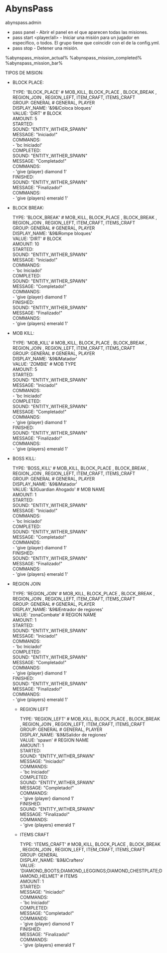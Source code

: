 # AbynsPass

abynspass.admin

 - pass panel - Abrir el panel en el que aparecen todas las misiones.
 - pass start <id> <player/all> - Iniciar una misión para un jugador en especifico, o todos. El grupo tiene que coincidir con el de la config.yml.
 - pass stop <id> - Detener una misión.

%abynspass_mission_actual%
%abynspass_mission_completed%
%abynspass_mission_bar%


TIPOS DE MISION:

- BLOCK PLACE:

    TYPE: 'BLOCK_PLACE' # MOB_KILL, BLOCK_PLACE , BLOCK_BREAK , REGION_JOIN , REGION_LEFT, ITEM_CRAFT, ITEMS_CRAFT                                                                                                                      
    GROUP: GENERAL # GENERAL, PLAYER                                                                                                                      
    DISPLAY_NAME: '&9&lColoca bloques'                                                                                                                      
    VALUE: 'DIRT' # BLOCK                                                                                                                      
    AMOUNT: 5                                                                                                                      
    STARTED:                                                                                                                      
      SOUND: "ENTITY_WITHER_SPAWN"                                                                                                                      
      MESSAGE: "Iniciado!"                                                                                                                      
      COMMANDS:                                                                                                                      
        - 'bc Iniciado!'                                                                                                                      
    COMPLETED:                                                                                                                      
      SOUND: "ENTITY_WITHER_SPAWN"                                                                                                                      
      MESSAGE: "Completado!"                                                                                                                      
      COMMANDS:                                                                                                                      
        - 'give {player} diamond 1'                                                                                                                      
    FINISHED:                                                                                                                      
      SOUND: "ENTITY_WITHER_SPAWN"                                                                                                                      
      MESSAGE: "Finalizado!"                                                                                                                      
      COMMANDS:                                                                                                                      
        - 'give {players} emerald 1'                                                                                                                      
                                                                                                                      
- BLOCK BREAK:                                                                                                                      
                                                                                                                      
    TYPE: 'BLOCK_BREAK' # MOB_KILL, BLOCK_PLACE , BLOCK_BREAK , REGION_JOIN , REGION_LEFT, ITEM_CRAFT, ITEMS_CRAFT                                                                                                                      
    GROUP: GENERAL # GENERAL, PLAYER                                                                                                                      
    DISPLAY_NAME: '&9&lRompe bloques'                                                                                                                      
    VALUE: 'DIRT' # BLOCK                                                                                                                      
    AMOUNT: 10                                                                                                                      
    STARTED:                                                                                                                      
      SOUND: "ENTITY_WITHER_SPAWN"                                                                                                                      
      MESSAGE: "Iniciado!"                                                                                                                      
      COMMANDS:                                                                                                                      
        - 'bc Iniciado!'                                                                                                                      
    COMPLETED:                                                                                                                      
      SOUND: "ENTITY_WITHER_SPAWN"                                                                                                                      
      MESSAGE: "Completado!"                                                                                                                      
      COMMANDS:                                                                                                                      
        - 'give {player} diamond 1'                                                                                                                      
    FINISHED:                                                                                                                      
      SOUND: "ENTITY_WITHER_SPAWN"                                                                                                                      
      MESSAGE: "Finalizado!"                                                                                                                      
      COMMANDS:                                                                                                                      
        - 'give {players} emerald 1'                                                                                                                      
                                                                                                                      
- MOB KILL:                                                                                                                      
                                                                                                                      
    TYPE: 'MOB_KILL' # MOB_KILL, BLOCK_PLACE , BLOCK_BREAK , REGION_JOIN , REGION_LEFT, ITEM_CRAFT, ITEMS_CRAFT                                                                                                                      
    GROUP: GENERAL # GENERAL, PLAYER                                                                                                                      
    DISPLAY_NAME: '&9&lMatador'                                                                                                                      
    VALUE: 'ZOMBIE' # MOB TYPE                                                                                                                      
    AMOUNT: 5                                                                                                                      
    STARTED:                                                                                                                      
      SOUND: "ENTITY_WITHER_SPAWN"                                                                                                                      
      MESSAGE: "Iniciado!"                                                                                                                      
      COMMANDS:                                                                                                                      
        - 'bc Iniciado!'                                                                                                                      
    COMPLETED:                                                                                                                      
      SOUND: "ENTITY_WITHER_SPAWN"                                                                                                                      
      MESSAGE: "Completado!"                                                                                                                      
      COMMANDS:                                                                                                                      
        - 'give {player} diamond 1'                                                                                                                      
    FINISHED:                                                                                                                      
      SOUND: "ENTITY_WITHER_SPAWN"                                                                                                                      
      MESSAGE: "Finalizado!"                                                                                                                      
      COMMANDS:                                                                                                                      
        - 'give {players} emerald 1'                                                                                                                      
                                                                                                                      
- BOSS KILL:                                                                                                                      
                                                                                                                      
    TYPE: 'BOSS_KILL' # MOB_KILL, BLOCK_PLACE , BLOCK_BREAK , REGION_JOIN , REGION_LEFT, ITEM_CRAFT, ITEMS_CRAFT                                                                                                                      
    GROUP: GENERAL # GENERAL, PLAYER                                                                                                                      
    DISPLAY_NAME: '&9&lMatador'                                                                                                                      
    VALUE: '&3Guardian Ahogado' # MOB NAME                                                                                                                      
    AMOUNT: 1                                                                                                                      
    STARTED:                                                                                                                      
      SOUND: "ENTITY_WITHER_SPAWN"                                                                                                                      
      MESSAGE: "Iniciado!"                                                                                                                      
      COMMANDS:                                                                                                                      
        - 'bc Iniciado!'                                                                                                                      
    COMPLETED:                                                                                                                      
      SOUND: "ENTITY_WITHER_SPAWN"                                                                                                                      
      MESSAGE: "Completado!"                                                                                                                      
      COMMANDS:                                                                                                                      
        - 'give {player} diamond 1'                                                                                                                      
    FINISHED:                                                                                                                      
      SOUND: "ENTITY_WITHER_SPAWN"                                                                                                                      
      MESSAGE: "Finalizado!"                                                                                                                      
      COMMANDS:                                                                                                                      
        - 'give {players} emerald 1'                                                                                                                      
                                                                                                                      
- REGION JOIN                                                                                                                      
                                                                                                                      
    TYPE: 'REGION_JOIN' # MOB_KILL, BLOCK_PLACE , BLOCK_BREAK , REGION_JOIN , REGION_LEFT, ITEM_CRAFT, ITEMS_CRAFT                                                                                                                      
    GROUP: GENERAL # GENERAL, PLAYER                                                                                                                      
    DISPLAY_NAME: '&9&lEntrador de regiones'                                                                                                                      
    VALUE: 'zonaCombate' # REGION NAME                                                                                                                      
    AMOUNT: 1                                                                                                                      
    STARTED:                                                                                                                      
      SOUND: "ENTITY_WITHER_SPAWN"                                                                                                                      
      MESSAGE: "Iniciado!"                                                                                                                      
      COMMANDS:                                                                                                                      
        - 'bc Iniciado!'                                                                                                                      
    COMPLETED:                                                                                                                      
      SOUND: "ENTITY_WITHER_SPAWN"                                                                                                                      
      MESSAGE: "Completado!"                                                                                                                      
      COMMANDS:                                                                                                                      
        - 'give {player} diamond 1'                                                                                                                      
    FINISHED:                                                                                                                      
      SOUND: "ENTITY_WITHER_SPAWN"                                                                                                                      
      MESSAGE: "Finalizado!"                                                                                                                      
      COMMANDS:                                                                                                                      
        - 'give {players} emerald 1'                                                                                                                      
                                                                                                                      
  - REGION LEFT                                                                                                                      
                                                                                                                       
    TYPE: 'REGION_LEFT' # MOB_KILL, BLOCK_PLACE , BLOCK_BREAK , REGION_JOIN , REGION_LEFT, ITEM_CRAFT, ITEMS_CRAFT                                                                                                                      
    GROUP: GENERAL # GENERAL, PLAYER                                                                                                                      
    DISPLAY_NAME: '&9&lSalidor de regiones'                                                                                                                      
    VALUE: 'spawn' # REGION NAME                                                                                                                      
    AMOUNT: 1                                                                                                                      
    STARTED:                                                                                                                      
      SOUND: "ENTITY_WITHER_SPAWN"                                                                                                                      
      MESSAGE: "Iniciado!"                                                                                                                      
      COMMANDS:                                                                                                                      
        - 'bc Iniciado!'                                                                                                                      
    COMPLETED:                                                                                                                      
      SOUND: "ENTITY_WITHER_SPAWN"                                                                                                                      
      MESSAGE: "Completado!"                                                                                                                      
      COMMANDS:                                                                                                                      
        - 'give {player} diamond 1'                                                                                                                      
    FINISHED:                                                                                                                      
      SOUND: "ENTITY_WITHER_SPAWN"                                                                                                                      
      MESSAGE: "Finalizado!"                                                                                                                      
      COMMANDS:                                                                                                                      
        - 'give {players} emerald 1'                                                                                                                      
                                                                                                                      
  - ITEMS CRAFT                                                                                                                      
                                                                                                                      
    TYPE: 'ITEMS_CRAFT' # MOB_KILL, BLOCK_PLACE , BLOCK_BREAK , REGION_JOIN , REGION_LEFT, ITEM_CRAFT, ITEMS_CRAFT                                                                                                                      
    GROUP: GENERAL                                                                                                                      
    DISPLAY_NAME: '&9&lCraftero'                                                                                                                      
    VALUE: 'DIAMOND_BOOTS;DIAMOND_LEGGINGS;DIAMOND_CHESTPLATE;DIAMOND_HELMET' # ITEMS                                                                                                                      
    AMOUNT: 1                                                                                                                      
    STARTED:                                                                                                                      
      MESSAGE: "Iniciado!"                                                                                                                      
      COMMANDS:                                                                                                                      
        - 'bc Iniciado!'                                                                                                                      
    COMPLETED:                                                                                                                      
      MESSAGE: "Completado!"                                                                                                                      
      COMMANDS:                                                                                                                      
        - 'give {player} diamond 1'                                                                                                                      
    FINISHED:                                                                                                                      
      MESSAGE: "Finalizado!"                                                                                                                      
      COMMANDS:                                                                                                                      
        - 'give {players} emerald 1'                                                                                                                      
